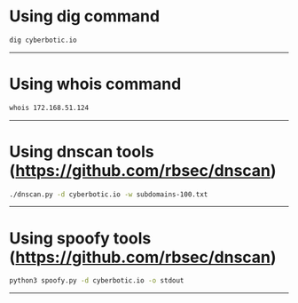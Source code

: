 # Using dig command

```bash
dig cyberbotic.io
```

---

# Using whois command

```bash
whois 172.168.51.124
```

---

# Using dnscan tools (https://github.com/rbsec/dnscan)

```bash
./dnscan.py -d cyberbotic.io -w subdomains-100.txt
```

---

# Using spoofy tools (https://github.com/rbsec/dnscan)

```bash
python3 spoofy.py -d cyberbotic.io -o stdout
```

---
